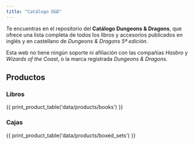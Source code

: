 ```yaml
---
title: "Catálogo D&D"
---
```

Te encuentras en el repositorio del **Catálogo Dungeons & Dragons**, que ofrece una lista completa de todos los libros y accesorios publicados en inglés y en castellano de *Dungeons & Dragons 5ª edición*.

Esta web no tiene ningún soporte ni afiliación con las compañías *Hasbro* y *Wizards of the Coast*, o la marca registrada *Dungeons & Dragons*.

## Productos

### Libros

{{ print_product_table('data/products/books') }}

### Cajas

{{ print_product_table('data/products/boxed_sets') }}
